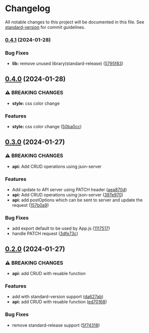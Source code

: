 # Changelog

All notable changes to this project will be documented in this file. See [standard-version](https://github.com/conventional-changelog/standard-version) for commit guidelines.

### [0.4.1](https://github.com/ptech12/listopia/compare/v0.4.0...v0.4.1) (2024-01-28)


### Bug Fixes

* **lib:** remove unused library(standard-release) ([5795f83](https://github.com/ptech12/listopia/commit/5795f830e348c609e01a3b024d03cf1e6542cf6f))

## [0.4.0](https://github.com/ptech12/listopia/compare/v0.3.0...v0.4.0) (2024-01-28)


### ⚠ BREAKING CHANGES

* **style:** css color change

### Features

* **style:** css color change ([50ba0cc](https://github.com/ptech12/listopia/commit/50ba0ccf7f6c37da90e8375be893b67194442b73))

## [0.3.0](https://github.com/ptech12/listopia/compare/v0.2.0...v0.3.0) (2024-01-27)


### ⚠ BREAKING CHANGES

* **api:** Add CRUD operations using json-server

### Features

* Add update to API server using PATCH header ([aea870d](https://github.com/ptech12/listopia/commit/aea870d4a970c8b3c3896072dc2e2886bcb27695))
* **api:** Add CRUD operations using json-server ([397e970](https://github.com/ptech12/listopia/commit/397e9703ca6adbcda3374e9ac4c03130ed34ead9))
* **api:** add postOptions which can be sent to server and update the request ([157b0a9](https://github.com/ptech12/listopia/commit/157b0a91606276a726de55e2b2b7d15f3f2f834d))


### Bug Fixes

* add export default to be used by App.js ([1117517](https://github.com/ptech12/listopia/commit/1117517461e040bffceb8588bafc26f156287ac4))
* handle PATCH request ([3dfe73c](https://github.com/ptech12/listopia/commit/3dfe73c4461663edceb63883ec48c02757fe1303))

## [0.2.0](https://github.com/ptech12/listopia/compare/v0.1.5...v0.2.0) (2024-01-27)


### ⚠ BREAKING CHANGES

* **api:** add CRUD with reuable function

### Features

* add with standard-version support ([da627ab](https://github.com/ptech12/listopia/commit/da627abd81495a1d6c6e524187f10e8af0e8698d))
* **api:** add CRUD with reuable function ([ed70168](https://github.com/ptech12/listopia/commit/ed70168913bbf58aa2d1609b0c4863786ff0043a))


### Bug Fixes

* remove standard-release support ([5f74318](https://github.com/ptech12/listopia/commit/5f74318d771513289745e2aa8782a4f930fe9742))
